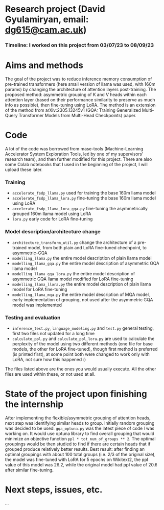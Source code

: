 # Research project (David Gyulamiryan, email: dg615@cam.ac.uk)

### Timeline: I worked on this project from 03/07/23 to 08/09/23

# Aims and methods
The goal of the project was to reduce inference memory consumption of pre-trained transformers (here small version of llama was used, with 160m params) by changing the architecture of attention layers post-training. The proposed method: asymmetric grouping of K and V heads within each attention layer (based on their performance similarity to preserve as much info as possible), then fine-tuning using LoRA. The method is an extension of the method from arXiv:2305.13245v1 (GQA: Training Generalized Multi-Query Transformer Models from Multi-Head Checkpoints) paper.

# Code
A lot of the code was borrowed from mase-tools (Machine-Learning Accelerator System Exploration Tools, led by one of my supervisors' research team), and then further modified for this project. There are also some Colab notebooks that I used in the beginning of the project, I will upload these later.

### Training
- `accelerate_fsdp_llama.py` used for training the base 160m llama model
- `accelerate_fsdp_llama_lora.py` fine-tuning the base 160m llama model using LoRA
- `accelerate_fsdp_llama_lora_gqa.py` fine-tuning the asymmetrically grouped 160m llama model using LoRA
- `lora.py` early code for LoRA fine-tuning

### Model description/architecture change
- `architecture_transform_util.py` change the architecture of a pre-trained model, from both plain and LoRA fine-tuned chechpoint, to asymmetric-GQA
- `modelling_llama.py` the entire model description of plain llama model 
- `modelling_llama_gqa.py` the entire model description of asymmetric GQA llama model
- `modelling_llama_gqa_lora.py` the entire model description of asymmetric GQA llama model modified for LoRA fine-tuning
- `modelling_llama_llora.py` the entire model description of plain llama model for LoRA fine-tuning
- `modelling_llama_mqa.py` the entire model description of MQA model, early implementation of grouping, not used after the asymmetric GQA model was implemented

### Testing and evaluation
- `inference_test.py`, `language_modeling.py` and `test.py` general testing, first two files not updated for a long time
- `calculate_ppl.py` and `calculate_ppl_lora.py` are used to calculate the perplexity of the model using two different methods (one file for base models, the other for LoRA fine-tuned), though first method is preferred (is printed first), at some point both were changed to work only with LoRA, not sure how this happened :)

The files listed above are the ones you would usually execute. All the other files are used within these, or not used at all.

# State of the project upon finishing the internship
After implementing the flexible/asymmetric grouping of attention heads, next step was identifying similar heads to group. Initially random grouping was decided to be used. `gqa_optuna.py` was the latest piece of code I was working on. It would use optuna library to find overall grouping that would minimize an objective function `ppl * tot_num_of_groups ** 2`. The optimal groupings would be then studied to find if there are certain heads that if grouped produce relatively better results. Best result: after finding an optimal groupings with about 100 total groups (i.e. 2/3 of the original size), the model was fine-tuned with LoRA for 5 epochs on Wikitext2, the ppl value of this model was 26.2, while the original model had ppl value of 20.6 after similar fine-tuning.

# Next steps, issues, etc.
...
